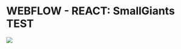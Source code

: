 # WEBFLOW - REACT: SmallGiants TEST

![](http://www.https://github.com/sebasdominguez/webflow-react-test/tree/master/public/webflowReactGif.gif)